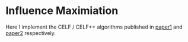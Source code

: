 # Influence Maximiation

Here I implement the CELF / CELF++ algorithms published in [paper1](https://www.cs.ubc.ca/~goyal/research/celf++.pdf) and [paper2](https://www.cs.cmu.edu/~jure/pubs/detect-kdd07.pdf) respectively. 

